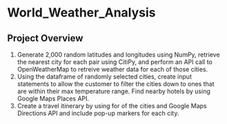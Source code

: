 # World_Weather_Analysis

## Project Overview
1. Generate 2,000 random latitudes and longitudes using NumPy, retrieve the nearest city for each pair using CitiPy, and perform an API call to OpenWeatherMap to retreive weather data for each of those cities.
2. Using the dataframe of randomly selected cities, create input statements to allow the customer to filter the cities down to ones that are within their max temperature range.  Find nearby hotels by using Google Maps Places API.
3. Create a travel itinerary by using for of the cities and Google Maps Directions API and include pop-up markers for each city.
